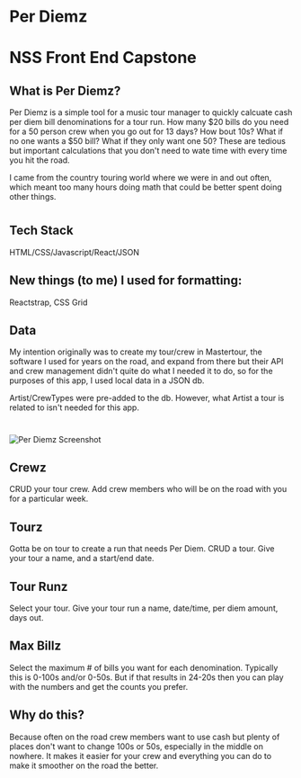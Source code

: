 # Per Diemz
# NSS Front End Capstone

## What is Per Diemz?
Per Diemz is a simple tool for a music tour manager to quickly calcuate cash per diem bill denominations for a tour run. How many $20 bills do you need for a 50 person crew when you go out for 13 days? How bout 10s? What if no one wants a $50 bill? What if they only want one 50? These are tedious but important calculations that you don't need to wate time with every time you hit the road.

I came from the country touring world where we were in and out often, which meant too many hours doing math that could be better spent doing other things.

#

## Tech Stack
HTML/CSS/Javascript/React/JSON
## New things (to me) I used for formatting:
Reactstrap, CSS Grid

## Data
My intention originally was to create my tour/crew in Mastertour, the software I used for years on the road, and expand from there but their API and crew management didn't quite do what I needed it to do, so for the purposes of this app, I used local data in a JSON db.

Artist/CrewTypes were pre-added to the db. However, what Artist a tour is related to isn't needed for this app.

#


![Per Diemz Screenshot](../images/perDiemzScreenshot.png)

## Crewz
CRUD your tour crew. Add crew members who will be on the road with you for a particular week.

## Tourz
Gotta be on tour to create a run that needs Per Diem. CRUD a tour. Give your tour a name, and a start/end date.

## Tour Runz
Select your tour. Give your tour run a name, date/time, per diem amount, days out.

## Max Billz
Select the maximum # of bills you want for each denomination. Typically this is 0-100s and/or 0-50s. But if that results in 24-20s then you can play with the numbers and get the counts you prefer.

## Why do this? 
Because often on the road crew members want to use cash but plenty of places don't want to change 100s or 50s, especially in the middle on nowhere. It makes it easier for your crew and everything you can do to make it smoother on the road the better.